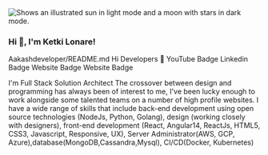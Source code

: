 <picture>
  <source media="(prefers-color-scheme: dark)" srcset="https://user-images.githubusercontent.com/35267447/206916906-9bfb66d9-c419-44c2-908a-4885e610425f.gif">
  <source media="(prefers-color-scheme: light)" srcset="https://user-images.githubusercontent.com/35267447/206916906-9bfb66d9-c419-44c2-908a-4885e610425f.gif">
  <img alt="Shows an illustrated sun in light mode and a moon with stars in dark mode." src="https://user-images.githubusercontent.com/35267447/206916906-9bfb66d9-c419-44c2-908a-4885e610425f.gif">
</picture>

 ### Hi 👋, I'm Ketki Lonare!
Aakashdeveloper/README.md
Hi Developers 👋
YouTube Badge Linkedin Badge Website Badge Website Badge

I'm Full Stack Solution Architect The crossover between design and programming has always been of interest to me, I've been lucky enough to work alongside some talented teams on a number of high profile websites. I have a wide range of skills that include back-end development using open source technologies (NodeJs, Python, Golang), design (working closely with designers), front-end development (React, Angular14, ReactJs, HTML5, CSS3, Javascript, Responsive, UX), Server Administrator(AWS, GCP, Azure),database(MongoDB,Cassandra,Mysql), CI/CD(Docker, Kubernetes)
